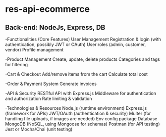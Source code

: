 # res-api-ecommerce

## Back-end: NodeJs, Express, DB

-Functionalities (Core Features)
User Management
Registration & login (with authentication, possibly JWT or OAuth)
User roles (admin, customer, vendor)
Profile management

-Product Management
Create, update, delete products
Categories and tags for filtering

-Cart & Checkout
Add/remove items from the cart
Calculate total cost

-Order & Payment System
Generate invoices

-API & Security
RESTful API with Express.js
Middleware for authentication and authorization
Rate limiting & validation

-Technologies & Resources
Node.js (runtime environment)
Express.js (framework for APIs)
JWT/OAuth (authentication & security)
Multer (for handling file uploads, if images are needed)
Env config package
Database
MongoDB (NoSQL, using Mongoose for schemas)
Postman (for API testing)
Jest or Mocha/Chai (unit testing)


